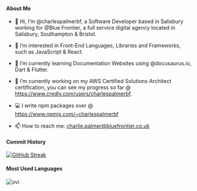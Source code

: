 #### About Me

- 👋 Hi, I’m @charlespalmerbf, a Software Developer based in Salisbury working for @Blue Frontier, a full service digital agency located in Salisbury, Southampton & Bristol.

- 👀 I’m interested in 
Front-End Languages, Libraries and Frameworks, such as JavaScript & React.

- 🌱 I’m currently learning 
Documentation Websites using @docusaurus.io, Dart & Flutter.

- 🚀 I’m currently working on my AWS Certified Solutions Architect certification, you can see my progress so far @ https://www.credly.com/users/charlespalmerbf.

- 💻 I write npm packages over @ https://www.npmjs.com/~charlespalmerbf

- 📫 How to reach me: 
charlie.palmer@bluefrontier.co.uk


#### Commit History

[![GitHub Streak](https://github-readme-streak-stats.herokuapp.com?user=charlespalmerbf&theme=radical&hide_border=true&date_format=j%20M%5B%20Y%5D)](https://git.io/streak-stats)

#### Most Used Languages

<img src="https://github-readme-stats.vercel.app/api/top-langs?username=charlespalmerbf&show_icons=true&locale=en&layout=compact&theme=chartreuse-dark" alt="ovi" />
